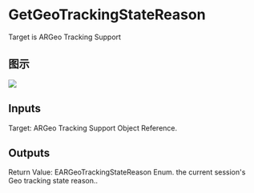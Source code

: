 # GetGeoTrackingStateReason

Target is ARGeo Tracking Support

## 图示

![]($-20221218-17564747.png)

## Inputs

Target: ARGeo Tracking Support Object Reference.  

## Outputs

Return Value: EARGeoTrackingStateReason Enum. the current session's Geo tracking state reason..

